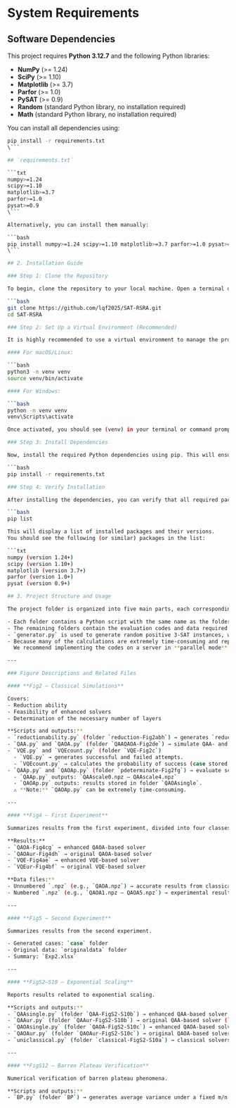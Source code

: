 # System Requirements

## Software Dependencies

This project requires **Python 3.12.7** and the following Python libraries:

- **NumPy** (>= 1.24)
- **SciPy** (>= 1.10)
- **Matplotlib** (>= 3.7)
- **Parfor** (>= 1.0)
- **PySAT** (>= 0.9)
- **Random** (standard Python library, no installation required)
- **Math** (standard Python library, no installation required)

You can install all dependencies using:

```bash
pip install -r requirements.txt
\```

## `requirements.txt`

```txt
numpy>=1.24
scipy>=1.10
matplotlib>=3.7
parfor>=1.0
pysat>=0.9
\```

Alternatively, you can install them manually:

```bash
pip install numpy>=1.24 scipy>=1.10 matplotlib>=3.7 parfor>=1.0 pysat>=0.9
\```

## 2. Installation Guide

### Step 1: Clone the Repository

To begin, clone the repository to your local machine. Open a terminal or command prompt and run the following command:

```bash
git clone https://github.com/lqf2025/SAT-RSRA.git
cd SAT-RSRA

### Step 2: Set Up a Virtual Environment (Recommended)

It is highly recommended to use a virtual environment to manage the project dependencies and avoid conflicts with other Python packages on your system.

#### For macOS/Linux:

```bash
python3 -m venv venv
source venv/bin/activate

#### For Windows:

```bash
python -m venv venv
venv\Scripts\activate

Once activated, you should see (venv) in your terminal or command prompt, indicating that you’re working within the virtual environment.

### Step 3: Install Dependencies

Now, install the required Python dependencies using pip. This will ensure that all necessary packages are installed for the software to run correctly.

```bash
pip install -r requirements.txt

### Step 4: Verify Installation

After installing the dependencies, you can verify that all required packages have been installed correctly by running the following command:

```bash
pip list

This will display a list of installed packages and their versions.
You should see the following (or similar) packages in the list:

```txt
numpy (version 1.24+)
scipy (version 1.10+)
matplotlib (version 3.7+)
parfor (version 1.0+)
pysat (version 0.9+)

## 3. Project Structure and Usage

The project folder is organized into five main parts, each corresponding to the generation of one or more figures in the main text or supplementary information.

- Each folder contains a Python script with the same name as the folder. Running the script directly produces the corresponding figures using pre-computed data.
- The remaining folders contain the evaluation codes and data required for generating these figures, appending the corresponding image location as a suffix. 
- `generator.py` is used to generate random positive 3-SAT instances, which occurs multiple times. After generation, it applies our reduction algorithm to produce the matrix **L**.
- Because many of the calculations are extremely time-consuming and repetitive, several scripts must be run multiple times with varying parameters (e.g., different m/n ratios and numbers of repetitions).  
  We recommend implementing the codes on a server in **parallel mode**.

---

### Figure Descriptions and Related Files

#### **Fig2 – Classical Simulations**

Covers:
- Reduction ability
- Feasibility of enhanced solvers
- Determination of the necessary number of layers

**Scripts and outputs:**
- `reductionability.py` (folder `reduction-Fig2abh`) → generates `reduction.npz` in the `reduction` folder.
- `QAA.py` and `QAOA.py` (folder `QAAQAOA-Fig2de`) → simulate QAA- and QAOA-based solvers for case stored in `PQC100,63.npz`.
- `VQE.py` and `VQEcount.py` (folder `VQE-Fig2c`)  
  - `VQE.py` → generates successful and failed attempts.  
  - `VQEcount.py` → calculates the probability of success (case stored in `PQC150,94.npz`).
- `QAAp.py` and `QAOAp.py` (folder `pdeterminate-Fig2fg`) → evaluate scaling performance under varying numbers of layers.  
  - `QAAp.py` outputs: `QAAscale0.npz – QAAscale4.npz`  
  - `QAOAp.py` outputs: results stored in folder `QAOAsingle`.  
  ⚠️ **Note:** `QAOAp.py` can be extremely time-consuming.

---

#### **Fig4 – First Experiment**

Summarizes results from the first experiment, divided into four classes of solvers.

**Results:**
- `QAOA-Fig4cg` → enhanced QAOA-based solver
- `QAOAur-Fig4dh` → original QAOA-based solver
- `VQE-Fig4ae` → enhanced VQE-based solver
- `VQEur-Fig4bf` → original VQE-based solver

**Data files:**
- Unnumbered `.npz` (e.g., `QAOA.npz`) → accurate results from classical simulations.
- Numbered `.npz` (e.g., `QAOA1.npz – QAOA5.npz`) → experimental results.

---

#### **Fig5 – Second Experiment**

Summarizes results from the second experiment.

- Generated cases: `case` folder  
- Original data: `originaldata` folder  
- Summary: `Exp2.xlsx`

---

#### **FigS2–S10 – Exponential Scaling**

Reports results related to exponential scaling.

**Scripts and outputs:**
- `QAAsingle.py` (folder `QAA-FigS2-S10b`) → enhanced QAA-based solver (`QAAsinglellXX.npz`)
- `QAAur.py` (folder `QAAur-FigS2-S10b`) → original QAA-based solver (`QAAscaleurXX.npz`)
- `QAOAsingle.py` (folder `QAOA-FigS2-S10c`) → enhanced QAOA-based solver (`QAOAsingleXX.npz`)
- `QAOAur.py` (folder `QAOAur-FigS2-S10c`) → original QAOA-based solver (`QAOAurscaleXX.npz`)
- `uniclassical.py` (folder `classical-FigS2-S10a`) → classical solvers + enhanced VQE-based solver (`uniXX.npz`)

---

#### **FigS12 – Barren Plateau Verification**

Numerical verification of barren plateau phenomena.

**Scripts and outputs:**
- `BP.py` (folder `BP`) → generates average variance under a fixed m/n ratio and various problem sizes (`BPXX.npz`)


